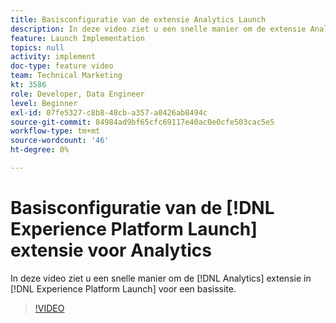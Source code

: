 ```yaml
---
title: Basisconfiguratie van de extensie Analytics Launch
description: In deze video ziet u een snelle manier om de extensie Analytics in Launch te configureren voor een basissite.
feature: Launch Implementation
topics: null
activity: implement
doc-type: feature video
team: Technical Marketing
kt: 3586
role: Developer, Data Engineer
level: Beginner
exl-id: 07fe5327-c8b8-48cb-a357-a0426ab8494c
source-git-commit: 84984ad9bf65cfc69117e40ac0e0cfe503cac5e5
workflow-type: tm+mt
source-wordcount: '46'
ht-degree: 0%

---
```


# Basisconfiguratie van de [!DNL Experience Platform Launch] extensie voor Analytics

In deze video ziet u een snelle manier om de [!DNL Analytics] extensie in [!DNL Experience Platform Launch] voor een basissite.

>[!VIDEO](https://video.tv.adobe.com/v/28751/?quality=12&learn=on)
